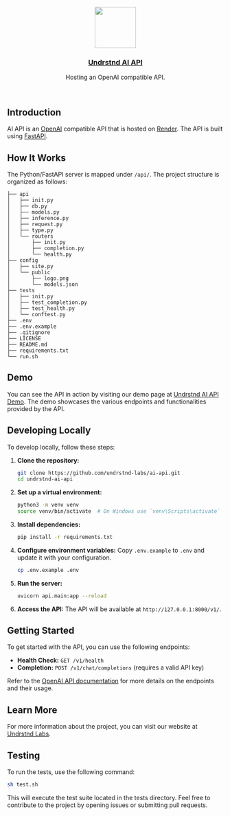 <p align="center">
  <a href="https://dev.undrstnd-labs.acompp/">
    <img src="public/logo.png" height="96">
    <h3 align="center">Undrstnd AI API</h3>
  </a>
</p>

<p align="center">
  Hosting an OpenAI compatible API.
</p>

<br/>

## Introduction

AI API is an [OpenAI](https://openai.com) compatible API that is hosted on [Render](https://render.com). The API is built using [FastAPI](https://fastapi.tiangolo.com).

## How It Works

The Python/FastAPI server is mapped under `/api/`. The project structure is organized as follows:

```tree
├── api
│   ├── init.py
│   ├── db.py
│   ├── models.py
│   ├── inference.py
│   ├── request.py
│   ├── type.py
│   └── routers
│       ├── init.py
│       ├── completion.py
│       └── health.py
├── config
│   ├── site.py
│   └── public
│       ├── logo.png
│       └── models.json
├── tests
│   ├── init.py
│   ├── test_completion.py
│   ├── test_health.py
│   └── conftest.py
├── .env
├── .env.example
├── .gitignore
├── LICENSE
├── README.md
├── requirements.txt
└── run.sh
```

## Demo

You can see the API in action by visiting our demo page at [Undrstnd AI API Demo](https://dev.undrstnd-labs.acompp/). The demo showcases the various endpoints and functionalities provided by the API.

## Developing Locally

To develop locally, follow these steps:

1. **Clone the repository:**

    ```sh
    git clone https://github.com/undrstnd-labs/ai-api.git
    cd undrstnd-ai-api
    ```

2. **Set up a virtual environment:**

    ```sh
    python3 -m venv venv
    source venv/bin/activate  # On Windows use `venv\Scripts\activate`
    ```

3. **Install dependencies:**

    ```sh
    pip install -r requirements.txt
    ```

4. **Configure environment variables:**
    Copy `.env.example` to `.env` and update it with your configuration.

    ```sh
    cp .env.example .env
    ```

5. **Run the server:**

    ```sh
    uvicorn api.main:app --reload
    ```

6. **Access the API:**
    The API will be available at `http://127.0.0.1:8000/v1/`.

## Getting Started

To get started with the API, you can use the following endpoints:

- **Health Check:** `GET /v1/health`
- **Completion:** `POST /v1/chat/completions` (requires a valid API key)

Refer to the [OpenAI API documentation](https://openai.com/api) for more details on the endpoints and their usage.

## Learn More

For more information about the project, you can visit our website at [Undrstnd Labs](https://dev.undrstnd-labs.acompp/).

## Testing

To run the tests, use the following command:

```sh
sh test.sh
```

This will execute the test suite located in the tests directory.
Feel free to contribute to the project by opening issues or submitting pull requests.